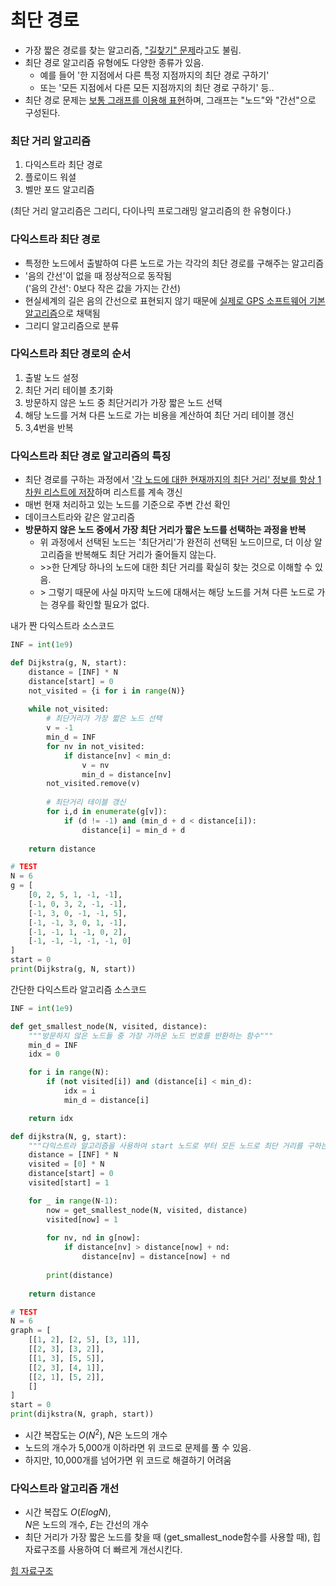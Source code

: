 # 최단 경로

- 가장 짧은 경로를 찾는 알고리즘, <u>"길찾기" 문제</u>라고도 불림.
- 최단 경로 알고리즘 유형에도 다양한 종류가 있음. 
  - 예를 들어 '한 지점에서 다른 특정 지점까지의 최단 경로 구하기'
  - 또는 '모든 지점에서 다른 모든 지점까지의 최단 경로 구하기' 등..
- 최단 경로 문제는 <u>보통 그래프를 이용해 표현</u>하며, 그래프는 "노드"와 "간선"으로 구성된다. 

### 최단 거리 알고리즘
1. 다익스트라 최단 경로
2. 플로이드 워셜
3. 벨만 포드 알고리즘

(최단 거리 알고리즘은 그리디, 다이나믹 프로그래밍 알고리즘의 한 유형이다.)

### 다익스트라 최단 경로
- 특정한 노드에서 출발하여 다른 노드로 가는 각각의 최단 경로를 구해주는 알고리즘
- '음의 간선'이 없을 때 정상적으로 동작됨\
('음의 간선': 0보다 작은 값을 가지는 간선)
- 현실세계의 길은 음의 간선으로 표현되지 않기 때문에 <u>실제로 GPS 소프트웨어 기본 알고리즘</u>으로 채택됨
- 그리디 알고리즘으로 분류

### 다익스트라 최단 경로의 순서
1. 출발 노드 설정
2. 최단 거리 테이블 초기화
3. 방문하지 않은 노드 중 최단거리가 가장 짧은 노드 선택
4. 해당 노드를 거쳐 다른 노드로 가는 비용을 계산하여 최단 거리 테이블 갱신
5. 3,4번을 반복

### 다익스트라 최단 경로 알고리즘의 특징
- 최단 경로를 구하는 과정에서 <u>'각 노드에 대한 현재까지의 최단 거리' 정보를 항상 1차원 리스트에 저장</u>하며 리스트를 계속 갱신
- 매번 현재 처리하고 있는 노드를 기준으로 주변 간선 확인
- 데이크스트라와 같은 알고리즘
- **방문하지 않은 노드 중에서 가장 최단 거리가 짧은 노드를 선택하는 과정을 반복**
  - 위 과정에서 선택된 노드는 '최단거리'가 완전히 선택된 노드이므로, 더 이상 알고리즘을 반복해도 최단 거리가 줄어들지 않는다.
  - \>\>한 단계당 하나의 노드에 대한 최단 거리를 확실히 찾는 것으로 이해할 수 있음. 
  - \> 그렇기 때문에 사실 마지막 노드에 대해서는 해당 노드를 거쳐 다른 노드로 가는 경우를 확인할 필요가 없다. 

내가 짠 다익스트라 소스코드
```python
INF = int(1e9)

def Dijkstra(g, N, start):
    distance = [INF] * N
    distance[start] = 0
    not_visited = {i for i in range(N)}
    
    while not_visited:
        # 최단거리가 가장 짧은 노드 선택
        v = -1       
        min_d = INF
        for nv in not_visited:
            if distance[nv] < min_d:
                v = nv
                min_d = distance[nv]
        not_visited.remove(v)
        
        # 최단거리 테이블 갱신
        for i,d in enumerate(g[v]):
            if (d != -1) and (min_d + d < distance[i]):
                distance[i] = min_d + d
    
    return distance

# TEST
N = 6
g = [
    [0, 2, 5, 1, -1, -1],
    [-1, 0, 3, 2, -1, -1], 
    [-1, 3, 0, -1, -1, 5], 
    [-1, -1, 3, 0, 1, -1], 
    [-1, -1, 1, -1, 0, 2],
    [-1, -1, -1, -1, -1, 0]
]
start = 0
print(Dijkstra(g, N, start))
```

간단한 다익스트라 알고리즘 소스코드
```python
INF = int(1e9)

def get_smallest_node(N, visited, distance):
    """방문하지 않은 노드들 중 가장 가까운 노드 번호를 반환하는 함수"""
    min_d = INF
    idx = 0

    for i in range(N):
        if (not visited[i]) and (distance[i] < min_d):
            idx = i
            min_d = distance[i]

    return idx

def dijkstra(N, g, start):
    """다익스트라 알고리즘을 사용하여 start 노드로 부터 모든 노드로 최단 거리를 구하는 함수"""
    distance = [INF] * N
    visited = [0] * N
    distance[start] = 0
    visited[start] = 1

    for _ in range(N-1):
        now = get_smallest_node(N, visited, distance)
        visited[now] = 1
        
        for nv, nd in g[now]:
            if distance[nv] > distance[now] + nd:
                distance[nv] = distance[now] + nd
        
        print(distance)
        
    return distance

# TEST
N = 6
graph = [
    [[1, 2], [2, 5], [3, 1]],
    [[2, 3], [3, 2]], 
    [[1, 3], [5, 5]], 
    [[2, 3], [4, 1]], 
    [[2, 1], [5, 2]],
    []
]
start = 0
print(dijkstra(N, graph, start))
```
- 시간 복잡도는 $O(N^2)$, $N$은 노드의 개수
- 노드의 개수가 5,000개 이하라면 위 코드로 문제를 풀 수 있음. 
- 하지만, 10,000개를 넘어가면 위 코드로 해결하기 어려움

### 다익스트라 알고리즘 개선
- 시간 복잡도 $O(ElogN)$,\
$N$은 노드의 개수, $E$는 간선의 개수
- 최단 거리가 가장 짧은 노드를 찾을 때 (get_smallest_node함수를 사용할 때), 힙 자료구조를 사용하여 더 빠르게 개선시킨다. 

[힙 자료구조](./Heap.md)